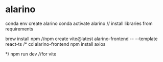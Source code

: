 # alarino


conda env create alarino
conda activate alarino
// install libraries from requirements

brew install npm
//npm create vite@latest alarino-frontend -- --template react-ts
/*
cd alarino-frontend
npm install axios

*/
npm run dev  //for vite
